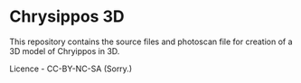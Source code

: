 Chrysippos 3D
=============

This repository contains the source files and photoscan file for creation of a 3D model of Chryippos in 3D.

Licence - CC-BY-NC-SA (Sorry.)
